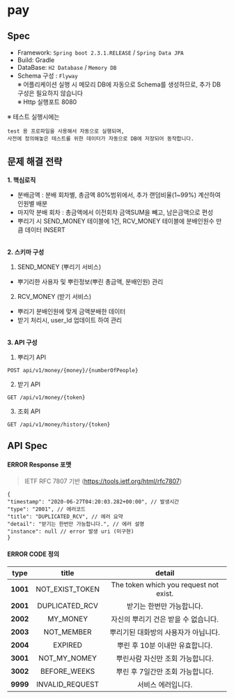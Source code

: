 # pay


## Spec
- Framework: `Spring boot 2.3.1.RELEASE` / `Spring Data JPA`
- Build: Gradle
- DataBase: `H2 Database` / `Memory DB`
- Schema 구성 : `Flyway` <br>
  ※ 어플리케이션 실행 시 메모리 DB에 자동으로 Schema를 생성하므로, 추가 DB 구성은 필요하지 않습니다 <br>
  ※ Http 실행포트 8080

※ 테스트 실행시에는
```
test 용 프로파일을 사용해서 자동으로 실행되며,
사전에 정의해놓은 테스트를 위한 데이터가 자동으로 DB에 저장되어 동작합니다.
``` 

## 문제 해결 전략
**1. 핵심로직**
 - 분배금액 : 분배 회차별, 총금액 80%범위에서, 추가 랜덤비율(1~99%) 계산하여 인원별 배분
 - 마지막 분배 회차 : 총금액에서 이전회차 금액SUM을 빼고, 남은금액으로 편성
 - 뿌리기 시 SEND_MONEY 테이블에 1건, RCV_MONEY 테이블에 분배인원수 만큼 데이터 INSERT
 
<br>**2. 스키마 구성**
 1) SEND_MONEY (뿌리기 서비스)
   - 뿌기리한 사용자 및 뿌린정보(뿌린 총금액, 분배인원) 관리
 2) RCV_MONEY (받기 서비스)
   - 뿌리기 분배인원에 맞게 금액분배한 데이터
   - 받기 처리시, user_Id 업데이트 하여 관리 

<br>**3. API 구성**
 1) 뿌리기 API
 ```
POST api/v1/money/{money}/{numberOfPeople}
```
 2) 받기 API
 ```
GET /api/v1/money/{token}
```
 3) 조회 API
 ````
 GET /api/v1/money/history/{token}
````

## API Spec
#### ERROR Response 포맷
>IETF  RFC 7807 기반 (https://tools.ietf.org/html/rfc7807)
`````
{
"timestamp": "2020-06-27T04:20:03.282+00:00", // 발생시간
"type": "2001", // 에러코드
"title": "DUPLICATED_RCV", // 에러 요약
"detail": "받기는 한번만 가능합니다.", // 에러 설명
"instance": null // error 발생 uri (미구현)
}
`````
#### ERROR CODE 정의

|  <center>type</center> |  <center>title</center> |  <center>detail</center> |
|:--------|:--------:|--------:|
|**1001** | <center>NOT_EXIST_TOKEN</center> |<center>The token which you request not exist.</center>  |
|**2001** | <center>DUPLICATED_RCV </center> |<center>받기는 한번만 가능합니다.</center>  |
|**2002** | <center>MY_MONEY </center> |<center>자신의 뿌리기 건은 받을 수 없습니다.</center>  |
|**2003** | <center>NOT_MEMBER </center> |<center>뿌리기된 대화방의 사용자가 아닙니다.</center>  |
|**2004** | <center>EXPIRED </center> |<center>뿌린 후 10분 이내만 유효합니다.</center>  |
|**3001** | <center>NOT_MY_NOMEY </center> |<center>뿌린사람 자신만 조회 가능합니다.</center>  |
|**3002** | <center>BEFORE_WEEKS </center> |<center>뿌린 후 7일간만 조회 가능합니다.</center>  |
|**9999** | <center>INVALID_REQUEST </center> |<center>서비스 에러입니다.</center>  |
